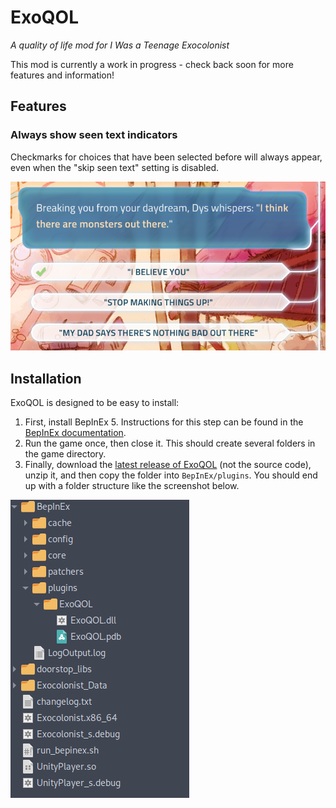 # ExoQOL

_A quality of life mod for I Was a Teenage Exocolonist_

This mod is currently a work in progress - check back soon for more features and
information!

## Features

### Always show seen text indicators

Checkmarks for choices that have been selected before will always appear, even
when the "skip seen text" setting is disabled.

![Screenshot of prompt with one of three options checked](docs/img/seen_mark.webp)

## Installation

ExoQOL is designed to be easy to install:

1. First, install BepInEx 5. Instructions for this step can be found in the
   [BepInEx documentation](https://docs.bepinex.dev/v5.4.21/articles/user_guide/installation/index.html).
2. Run the game once, then close it. This should create several folders in the
   game directory.
3. Finally, download the [latest release of ExoQOL](https://github.com/dmarcuse/ExoQOL/releases/latest)
   (not the source code), unzip it, and then copy the folder into
   `BepInEx/plugins`. You should end up with a folder structure like the
   screenshot below.

![Screenshot of game folder after installing ExoQOL](docs/img/installed_plugin.webp)
